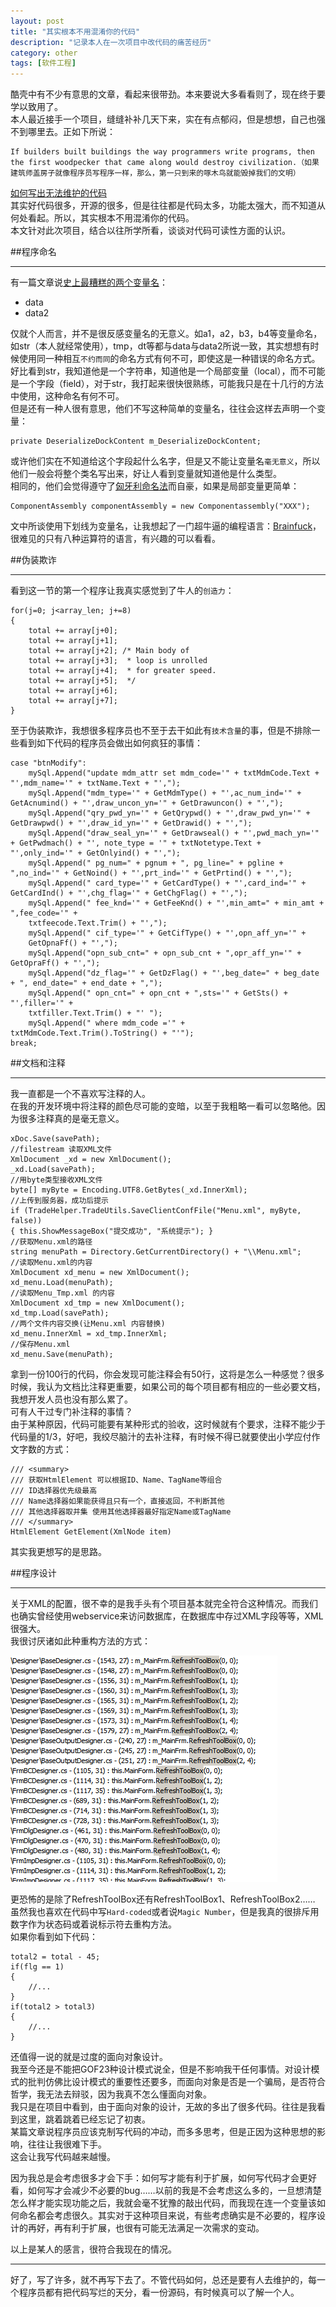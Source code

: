 ```yaml
---
layout: post
title: "其实根本不用混淆你的代码"
description: "记录本人在一次项目中改代码的痛苦经历"
category: other
tags: [软件工程]
---
```


酷壳中有不少有意思的文章，看起来很带劲。本来要说大多看看则了，现在终于要学以致用了。  
本人最近接手一个项目，缝缝补补几天下来，实在有点郁闷，但是想想，自己也强不到哪里去。正如下所说：  

    If builders built buildings the way programmers write programs, then the first woodpecker that came along would destroy civilization.（如果建筑师盖房子就像程序员写程序一样，那么，第一只到来的啄木鸟就能毁掉我们的文明）

[如何写出无法维护的代码](http://coolshell.cn/articles/4758.html)  
其实好代码很多，开源的很多，但是往往都是代码太多，功能太强大，而不知道从何处看起。所以，其实根本不用混淆你的代码。  
本文针对此次项目，结合以往所学所看，谈谈对代码可读性方面的认识。  

##程序命名

---

有一篇文章说[史上最糟糕的两个变量名](http://kb.cnblogs.com/page/153129/)：  

* data
* data2

仅就个人而言，并不是很反感变量名的无意义。如a1，a2，b3，b4等变量命名，如str（本人就经常使用），tmp，dt等都与data与data2所说一致，其实想想有时候使用同一种相互`不约而同`的命名方式有何不可，即使这是一种错误的命名方式。  
好比看到str，我知道他是一个字符串，知道他是一个局部变量（local），而不可能是一个字段（field），对于str，我打起来很快很熟练，可能我只是在十几行的方法中使用，这种命名有何不可。  
但是还有一种人很有意思，他们不写这种简单的变量名，往往会这样去声明一个变量：  

    private DeserializeDockContent m_DeserializeDockContent;

或许他们实在不知道给这个字段起什么名字，但是又不能让变量名`毫无意义`，所以他们一般会将整个类名写出来，好让人看到变量就知道他是什么类型。  
相同的，他们会觉得遵守了[匈牙利命名法](http://baike.baidu.com/view/419474.htm)而自豪，如果是局部变量更简单：  

    ComponentAssembly componentAssembly = new Componentassembly("XXX");

文中所谈使用下划线为变量名，让我想起了一门超牛逼的编程语言：[Brainfuck](http://zh.wikipedia.org/wiki/Brainfuck)，很难见的只有八种运算符的语言，有兴趣的可以看看。  

##伪装欺诈

---

看到这一节的第一个程序让我真实感觉到了牛人的`创造力`：

    for(j=0; j<array_len; j+=8)
    {
        total += array[j+0];
        total += array[j+1];
        total += array[j+2]; /* Main body of
        total += array[j+3];  * loop is unrolled
        total += array[j+4];  * for greater speed.
        total += array[j+5];  */
        total += array[j+6];
        total += array[j+7];
    }

至于伪装欺诈，我想很多程序员也不至于去干如此有`技术含量`的事，但是不排除一些看到如下代码的程序员会做出如何疯狂的事情：

    case "btnModify":
        mySql.Append("update mdm_attr set mdm_code='" + txtMdmCode.Text + "',mdm_name='" + txtName.Text + "',");
        mySql.Append("mdm_type='" + GetMdmType() + "',ac_num_ind='" + GetAcnumind() + "',draw_uncon_yn='" + GetDrawuncon() + "',");
        mySql.Append("qry_pwd_yn='" + GetQrypwd() + "',draw_pwd_yn='" + GetDrawpwd() + "',draw_id_yn='" + GetDrawid() + "',");
        mySql.Append("draw_seal_yn='" + GetDrawseal() + "',pwd_mach_yn='" + GetPwdmach() + "', note_type = '" + txtNotetype.Text + "',only_ind='" + GetOnlyind() + "',");
        mySql.Append(" pg_num=" + pgnum + ", pg_line=" + pgline + ",no_ind='" + GetNoind() + "',prt_ind='" + GetPrtind() + "',");
        mySql.Append(" card_type='" + GetCardType() + "',card_ind='" + GetCardInd() + "',chg_flag='" + GetChgFlag() + "',");
        mySql.Append(" fee_knd='" + GetFeeKnd() + "',min_amt=" + min_amt + ",fee_code='" +
        txtfeecode.Text.Trim() + "',");
        mySql.Append(" cif_type='" + GetCifType() + "',opn_aff_yn='" +
        GetOpnaFf() + "',");
        mySql.Append("opn_sub_cnt=" + opn_sub_cnt + ",opr_aff_yn='" + GetOpraFf() + "',");
        mySql.Append("dz_flag='" + GetDzFlag() + "',beg_date=" + beg_date + ", end_date=" + end_date + ",");
        mySql.Append(" opn_cnt=" + opn_cnt + ",sts='" + GetSts() + "',filler='" +
        txtfiller.Text.Trim() + "' ");
        mySql.Append(" where mdm_code ='" + txtMdmCode.Text.Trim().ToString() + "'");
    break;

##文档和注释

---

我一直都是一个不喜欢写注释的人。  
在我的开发环境中将注释的颜色尽可能的变暗，以至于我粗略一看可以忽略他。因为很多注释真的是毫无意义。  

    xDoc.Save(savePath);
    //filestream 读取XML文件
    XmlDocument _xd = new XmlDocument();
    _xd.Load(savePath);
    //用byte类型接收XML文件
    byte[] myByte = Encoding.UTF8.GetBytes(_xd.InnerXml);
    //上传到服务器，成功后提示
    if (TradeHelper.TradeUtils.SaveClientConfFile("Menu.xml", myByte, false))
    { this.ShowMessageBox("提交成功", "系统提示"); }
    //获取Menu.xml的路径
    string menuPath = Directory.GetCurrentDirectory() + "\\Menu.xml";
    //读取Menu.xml的内容
    XmlDocument xd_menu = new XmlDocument();
    xd_menu.Load(menuPath);
    //读取Menu_Tmp.xml 的内容
    XmlDocument xd_tmp = new XmlDocument();
    xd_tmp.Load(savePath);
    //两个文件内容交换(让Menu.xml 内容替换)
    xd_menu.InnerXml = xd_tmp.InnerXml;
    //保存Menu.xml
    xd_menu.Save(menuPath);

拿到一份100行的代码，你会发现可能注释会有50行，这将是怎么一种感觉？很多时候，我认为文档比注释更重要，如果公司的每个项目都有相应的一些必要文档，我想开发人员也没有那么累了。  
可有人干过专门补注释的事情？  
由于某种原因，代码可能要有某种形式的验收，这时候就有个要求，注释不能少于代码量的1/3，好吧，我绞尽脑汁的去补注释，有时候不得已就要使出小学应付作文字数的方式：

    /// <summary>
    /// 获取HtmlElement 可以根据ID、Name、TagName等组合
    /// ID选择器优先级最高
    /// Name选择器如果能获得且只有一个，直接返回，不判断其他
    /// 其他选择器取并集 使用其他选择器最好指定Name或TagName
    /// </summary>
    HtmlElement GetElement(XmlNode item)

其实我更想写的是思路。  

##程序设计

---

关于XML的配置，很不幸的是我手头有个项目基本就完全符合这种情况。而我们也确实曾经使用webservice来访问数据库，在数据库中存过XML字段等等，XML很强大。  
我很讨厌诸如此种重构方法的方式：

![刷新工具箱](/image/unmain/unmain_RefreshToolBox.png)

更恐怖的是除了RefreshToolBox还有RefreshToolBox1、RefreshToolBox2……  
虽然我也喜欢在代码中写`Hard-coded`或者说`Magic Number`，但是我真的很排斥用数字作为状态码或着说标示符去重构方法。  
如果你看到如下代码：

    total2 = total - 45;
    if(flg == 1)
    {
        //...
    }
    if(total2 > total3)
    {
        //...
    }

还值得一说的就是过度的面向对象设计。  
我至今还是不能把GOF23种设计模式说全，但是不影响我干任何事情。对设计模式的批判仿佛比设计模式的重要性还要多，而面向对象是否是一个骗局，是否符合哲学，我无法去辩驳，因为我真不怎么懂面向对象。  
我只是在项目中看到，由于面向对象的设计，无故的多出了很多代码。往往是我看到这里，跳着跳着已经忘记了初衷。  
某篇文章说程序员应该克制写代码的冲动，而多多思考，但是正因为这种思想的影响，往往让我很难下手。  
这会让我写代码越来越慢。  

因为我总是会考虑很多才会下手：如何写才能有利于扩展，如何写代码才会更好看，如何写才会减少不必要的bug……以前的我是不会考虑这么多的，一旦想清楚怎么样才能实现功能之后，我就会毫不犹豫的敲出代码，而我现在连一个变量该如何命名都会考虑很久。其实对于这种项目来说，有些考虑确实是不必要的，程序设计的再好，再有利于扩展，也很有可能无法满足一次需求的变动。

以上是某人的感言，很符合我现在的情况。  

---

好了，写了许多，就不再写下去了。不管代码如何，总还是要有人去维护的，每一个程序员都有把代码写烂的天分，看一份源码，有时候真可以了解一个人。
